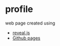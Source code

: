 # profile

web page created using
* [reveal.js](https://revealjs.com/)
* [Github pages](https://help.github.com/articles/what-is-github-pages/)
